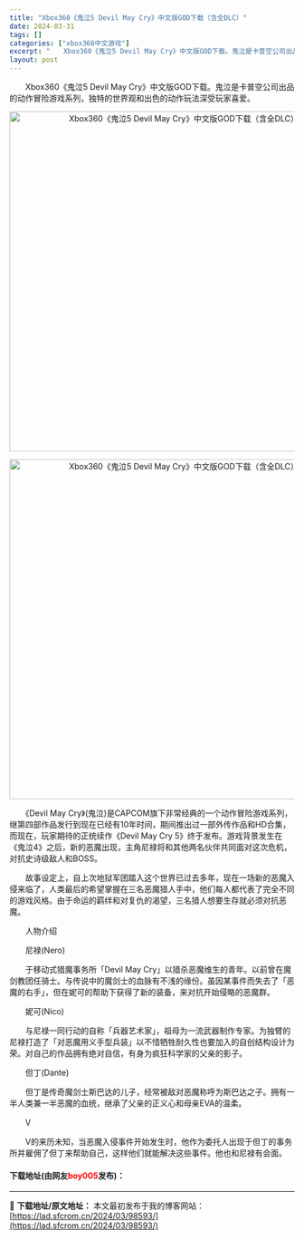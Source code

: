 ```yaml
---
title: "Xbox360《鬼泣5 Devil May Cry》中文版GOD下载（含全DLC）"
date: 2024-03-31
tags: []
categories: ["xbox360中文游戏"]
excerpt: "　　Xbox360《鬼泣5 Devil May Cry》中文版GOD下载。鬼泣是卡普空公司出品的动作冒险游戏系列，独特的世界观和出色的动作玩法深受玩家喜爱。 　　《Devil May Cry》(鬼泣)是CAPCOM旗下非常经典的一个动作冒险游戏系列，继第四部作品发行到现在已经有10年时间，期间推出过&hellip;"
layout: post
---
```


 <p>　　Xbox360《鬼泣5 Devil May Cry》中文版GOD下载。鬼泣是卡普空公司出品的动作冒险游戏系列，独特的世界观和出色的动作玩法深受玩家喜爱。</p> <p align="center"><img align="" border="0" src="https://lad.sfcrom.cn/wp-content/uploads/2024/03/20240330_66083e522d5cf.jpg" width="600" alt="Xbox360《鬼泣5 Devil May Cry》中文版GOD下载（含全DLC）" /></p> <p align="center"><img align="" border="0" src="https://lad.sfcrom.cn/wp-content/uploads/2024/03/20240330_66083e52b3711.jpg" width="600" alt="Xbox360《鬼泣5 Devil May Cry》中文版GOD下载（含全DLC）" /></p> <p>　　《Devil May Cry》(鬼泣)是CAPCOM旗下非常经典的一个动作冒险游戏系列，继第四部作品发行到现在已经有10年时间，期间推出过一部外传作品和HD合集，而现在，玩家期待的正统续作《Devil May Cry 5》终于发布。游戏背景发生在《鬼泣4》之后，新的恶魔出现，主角尼禄将和其他两名伙伴共同面对这次危机，对抗史诗级敌人和BOSS。</p> <p>　　故事设定上，自上次地狱军团踏入这个世界已过去多年，现在一场新的恶魔入侵来临了，人类最后的希望掌握在三名恶魔猎人手中，他们每人都代表了完全不同的游戏风格。由于命运的羁绊和对复仇的渴望，三名猎人想要生存就必须对抗恶魔。</p> <p>　　人物介绍</p> <p>　　尼禄(Nero)</p> <p>　　于移动式猎魔事务所「Devil May Cry」以猎杀恶魔维生的青年。以前曾在魔剑教团任骑士。与传说中的魔剑士的血脉有不浅的缘份。虽因某事件而失去了「恶魔的右手」，但在妮可的帮助下获得了新的装备，来对抗开始侵略的恶魔群。</p> <p>　　妮可(Nico)</p> <p>　　与尼禄一同行动的自称「兵器艺术家」，祖母为一流武器制作专家。为独臂的尼禄打造了「对恶魔用义手型兵装」以不惜牺牲耐久性也要加入的自创结构设计为荣。对自己的作品拥有绝对自信，有身为疯狂科学家的父亲的影子。</p> <p>　　但丁(Dante)</p> <p>　　但丁是传奇魔剑士斯巴达的儿子，经常被敌对恶魔称呼为斯巴达之子。拥有一半人类兼一半恶魔的血统，继承了父亲的正义心和母亲EVA的温柔。</p> <p>　　V</p> <p>　　V的来历未知，当恶魔入侵事件开始发生时，他作为委托人出现于但丁的事务所并雇佣了但丁来帮助自己，这样他们就能解决这些事件。他也和尼禄有会面。</p> <p><h4>下载地址(由网友<font color="red">boy005</font>发布)：</h4></p> 

---
📖 **下载地址/原文地址：** 本文最初发布于我的博客网站：[https://lad.sfcrom.cn/2024/03/98593/](https://lad.sfcrom.cn/2024/03/98593/)
